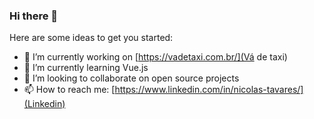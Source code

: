 ### Hi there 👋

Here are some ideas to get you started:

- 🔭 I’m currently working on [https://vadetaxi.com.br/](Vá de taxi)
- 🌱 I’m currently learning Vue.js
- 👯 I’m looking to collaborate on open source projects
- 📫 How to reach me: [https://www.linkedin.com/in/nicolas-tavares/](Linkedin)

